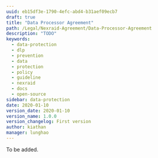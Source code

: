 ```yaml
---
uuid: eb15df3e-1790-4efc-abd4-b31aef09ecb7
draft: true
title: "Data Processor Agreement"
path: /Legal/Nexraid-Agreement/Data-Processor-Agreement
description: "TODO"
keywords: 
  - data-protection
  - dlp
  - prevention
  - data
  - protection
  - policy
  - guideline
  - nexraid
  - docs
  - open-source
sidebar: data-protection
date: 2020-01-10
version_date: 2020-01-10
version_name: 1.0.0
version_changelog: First version
author: kiathan
manager: lunghao
---
```

To be added.
